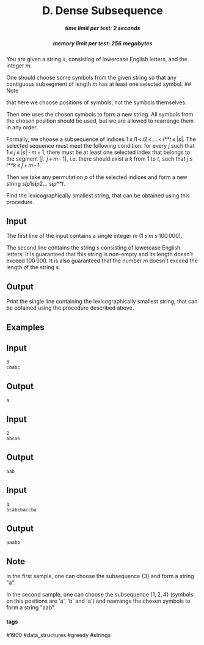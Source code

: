 <h1 style='text-align: center;'> D. Dense Subsequence</h1>

<h5 style='text-align: center;'>time limit per test: 2 seconds</h5>
<h5 style='text-align: center;'>memory limit per test: 256 megabytes</h5>

You are given a string *s*, consisting of lowercase English letters, and the integer *m*.

One should choose some symbols from the given string so that any contiguous subsegment of length *m* has at least one selected symbol. ## Note

 that here we choose positions of symbols, not the symbols themselves.

Then one uses the chosen symbols to form a new string. All symbols from the chosen position should be used, but we are allowed to rearrange them in any order.

Formally, we choose a subsequence of indices 1 ≤ *i*1 < *i*2 < ... < *i**t* ≤ |*s*|. The selected sequence must meet the following condition: for every *j* such that 1 ≤ *j* ≤ |*s*| - *m* + 1, there must be at least one selected index that belongs to the segment [*j*,  *j* + *m* - 1], i.e. there should exist a *k* from 1 to *t*, such that *j* ≤ *i**k* ≤ *j* + *m* - 1.

Then we take any permutation *p* of the selected indices and form a new string *s**i**p*1*s**i**p*2... *s**i**p**t*.

Find the lexicographically smallest string, that can be obtained using this procedure.

## Input

The first line of the input contains a single integer *m* (1 ≤ *m* ≤ 100 000).

The second line contains the string *s* consisting of lowercase English letters. It is guaranteed that this string is non-empty and its length doesn't exceed 100 000. It is also guaranteed that the number *m* doesn't exceed the length of the string *s*.

## Output

Print the single line containing the lexicographically smallest string, that can be obtained using the procedure described above.

## Examples

## Input


```
3  
cbabc  

```
## Output


```
a  

```
## Input


```
2  
abcab  

```
## Output


```
aab  

```
## Input


```
3  
bcabcbaccba  

```
## Output


```
aaabb  

```
## Note

In the first sample, one can choose the subsequence {3} and form a string "a".

In the second sample, one can choose the subsequence {1, 2, 4} (symbols on this positions are 'a', 'b' and 'a') and rearrange the chosen symbols to form a string "aab".



#### tags 

#1900 #data_structures #greedy #strings 